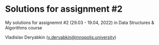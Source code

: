 # Solutions for assignment #2

My solutions for assignemnt #2 (29.03 - 19.04, 2022) in Data Structures &
Algorithms course

Vladislav Deryabkin (v.deryabkin@innopolis.university)
